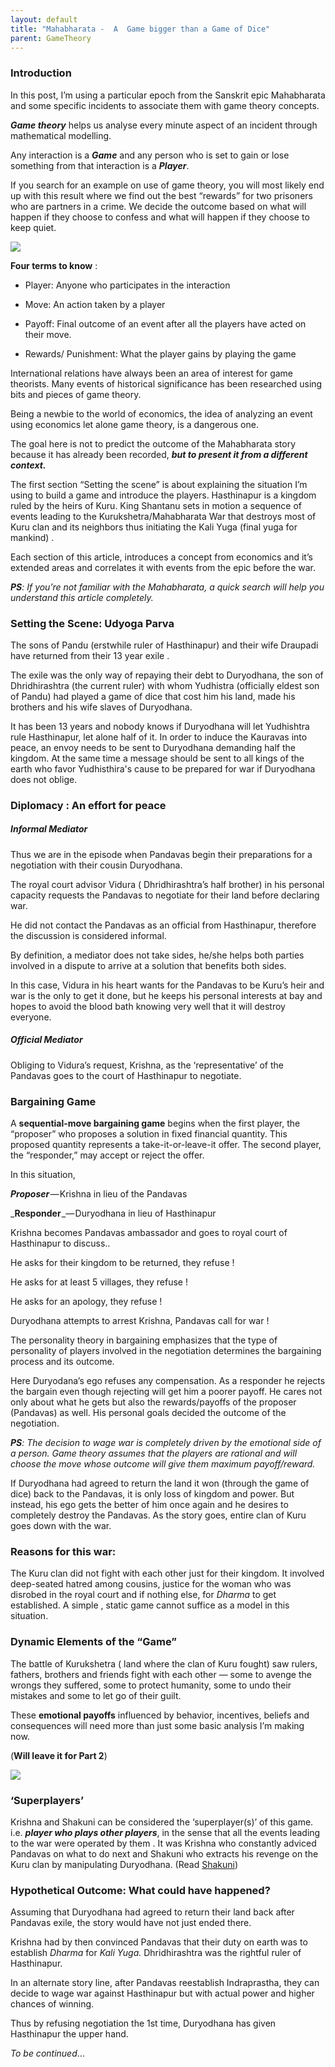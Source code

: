 ```yaml
---
layout: default
title: "Mahabharata -  A  Game bigger than a Game of Dice"
parent: GameTheory
---
```


### Introduction

In this post, I’m using a particular epoch from the Sanskrit epic Mahabharata and some specific incidents to associate them with game theory concepts.

_**Game theory**_ helps us analyse every minute aspect of an incident through mathematical modelling.

Any interaction is a _**Game**_ and any person who is set to gain or lose something from that interaction is a _**Player**_.

If you search for an example on use of game theory, you will most likely end up with this result where we find out the best “rewards” for two prisoners who are partners in a crime. We decide the outcome based on what will happen if they choose to confess and what will happen if they choose to keep quiet.

[![](https://cdn.substack.com/image/fetch/w_1456,c_limit,f_auto,q_auto:good,fl_progressive:steep/https%3A%2F%2Fbucketeer-e05bbc84-baa3-437e-9518-adb32be77984.s3.amazonaws.com%2Fpublic%2Fimages%2Fa2ad1905-a349-44e8-9b53-e41d7cb3a613_1893x775.png)](https://cdn.substack.com/image/fetch/f_auto,q_auto:good,fl_progressive:steep/https%3A%2F%2Fbucketeer-e05bbc84-baa3-437e-9518-adb32be77984.s3.amazonaws.com%2Fpublic%2Fimages%2Fa2ad1905-a349-44e8-9b53-e41d7cb3a613_1893x775.png)

**Four terms to know** :

-   Player: Anyone who participates in the interaction
    
-   Move: An action taken by a player
    
-   Payoff: Final outcome of an event after all the players have acted on their move.
    
-   Rewards/ Punishment: What the player gains by playing the game
    

International relations have always been an area of interest for game theorists. Many events of historical significance has been researched using bits and pieces of game theory.

Being a newbie to the world of economics, the idea of analyzing an event using economics let alone game theory, is a dangerous one.

The goal here is not to predict the outcome of the Mahabharata story because it has already been recorded, _**but to present it from a different context.**_

The first section “Setting the scene” is about explaining the situation I’m using to build a game and introduce the players. Hasthinapur is a kingdom ruled by the heirs of Kuru. King Shantanu sets in motion a sequence of events leading to the Kurukshetra/Mahabharata War that destroys most of Kuru clan and its neighbors thus initiating the Kali Yuga (final yuga for mankind) .

Each section of this article, introduces a concept from economics and it’s extended areas and correlates it with events from the epic before the war.

_**PS**: If you’re not familiar with the Mahabharata, a quick search will help you understand this article completely._

### Setting the Scene: Udyoga Parva

The sons of Pandu (erstwhile ruler of Hasthinapur) and their wife Draupadi have returned from their 13 year exile .

The exile was the only way of repaying their debt to Duryodhana, the son of Dhridhirashtra (the current ruler) with whom Yudhistra (officially eldest son of Pandu) had played a game of dice that cost him his land, made his brothers and his wife slaves of Duryodhana.

It has been 13 years and nobody knows if Duryodhana will let Yudhishtra rule Hasthinapur, let alone half of it. In order to induce the Kauravas into peace, an envoy needs to be sent to Duryodhana demanding half the kingdom. At the same time a message should be sent to all kings of the earth who favor Yudhisthira's cause to be prepared for war if Duryodhana does not oblige.

### Diplomacy : An effort for peace

##### Informal Mediator

Thus we are in the episode when Pandavas begin their preparations for a negotiation with their cousin Duryodhana.

The royal court advisor Vidura ( Dhridhirashtra’s half brother) in his personal capacity requests the Pandavas to negotiate for their land before declaring war.

He did not contact the Pandavas as an official from Hasthinapur, therefore the discussion is considered informal.

By definition, a mediator does not take sides, he/she helps both parties involved in a dispute to arrive at a solution that benefits both sides.

In this case, Vidura in his heart wants for the Pandavas to be Kuru’s heir and war is the only to get it done, but he keeps his personal interests at bay and hopes to avoid the blood bath knowing very well that it will destroy everyone.

##### Official Mediator

Obliging to Vidura’s request, Krishna, as the ‘representative’ of the Pandavas goes to the court of Hasthinapur to negotiate.

### Bargaining Game

A **sequential-move bargaining game** begins when the first player, the “proposer” who proposes a solution in fixed financial quantity. This proposed quantity represents a take-it-or-leave-it offer. The second player, the “responder,” may accept or reject the offer.

In this situation,

_**Proposer**_ — Krishna in lieu of the Pandavas

_**Responder** _— Duryodhana in lieu of Hasthinapur

Krishna becomes Pandavas ambassador and goes to royal court of Hasthinapur to discuss..

He asks for their kingdom to be returned, they refuse !

He asks for at least 5 villages, they refuse !

He asks for an apology, they refuse !

Duryodhana attempts to arrest Krishna, Pandavas call for war !

The personality theory in bargaining emphasizes that the type of personality of players involved in the negotiation determines the bargaining process and its outcome.

Here Duryodana’s ego refuses any compensation. As a responder he rejects the bargain even though rejecting will get him a poorer payoff. He cares not only about what he gets but also the rewards/payoffs of the proposer (Pandavas) as well. His personal goals decided the outcome of the negotiation.

_**PS**: The decision to wage war is completely driven by the emotional side of a person. Game theory assumes that the players are rational and will choose the move whose outcome will give them maximum payoff/reward._

If Duryodhana had agreed to return the land it won (through the game of dice) back to the Pandavas, it is only loss of kingdom and power. But instead, his ego gets the better of him once again and he desires to completely destroy the Pandavas. As the story goes, entire clan of Kuru goes down with the war.

### Reasons for this war:

The Kuru clan did not fight with each other just for their kingdom. It involved deep-seated hatred among cousins, justice for the woman who was disrobed in the royal court and if nothing else, for _Dharma_ to get established. A simple , static game cannot suffice as a model in this situation.

### Dynamic Elements of the “Game”

The battle of Kurukshetra ( land where the clan of Kuru fought) saw rulers, fathers, brothers and friends fight with each other — some to avenge the wrongs they suffered, some to protect humanity, some to undo their mistakes and some to let go of their guilt.

These **emotional payoffs** influenced by behavior, incentives, beliefs and consequences will need more than just some basic analysis I’m making now.

(**Will leave it for Part 2**)

[![](https://cdn.substack.com/image/fetch/w_1456,c_limit,f_auto,q_auto:good,fl_progressive:steep/https%3A%2F%2Fbucketeer-e05bbc84-baa3-437e-9518-adb32be77984.s3.amazonaws.com%2Fpublic%2Fimages%2F2a5ebf95-4e98-402b-a906-a179d7518c06_540x670.png)](https://cdn.substack.com/image/fetch/f_auto,q_auto:good,fl_progressive:steep/https%3A%2F%2Fbucketeer-e05bbc84-baa3-437e-9518-adb32be77984.s3.amazonaws.com%2Fpublic%2Fimages%2F2a5ebf95-4e98-402b-a906-a179d7518c06_540x670.png)

### ‘Superplayers’

Krishna and Shakuni can be considered the ‘superplayer(s)’ of this game. i.e. _**player who plays other players**_, in the sense that all the events leading to the war were operated by them . It was Krishna who constantly adviced Pandavas on what to do next and Shakuni who extracts his revenge on the Kuru clan by manipulating Duryodhana. (Read [Shakuni](https://threedotsinarow.substack.com/p/shakuni.html))

### Hypothetical Outcome: What could have happened?

Assuming that Duryodhana had agreed to return their land back after Pandavas exile, the story would have not just ended there.

Krishna had by then convinced Pandavas that their duty on earth was to establish _Dharma_ for _Kali Yuga._ Dhridhirashtra was the rightful ruler of Hasthinapur.

In an alternate story line, after Pandavas reestablish Indraprastha, they can decide to wage war against Hasthinapur but with actual power and higher chances of winning.

Thus by refusing negotiation the 1st time, Duryodhana has given Hasthinapur the upper hand.

_To be continued_…

